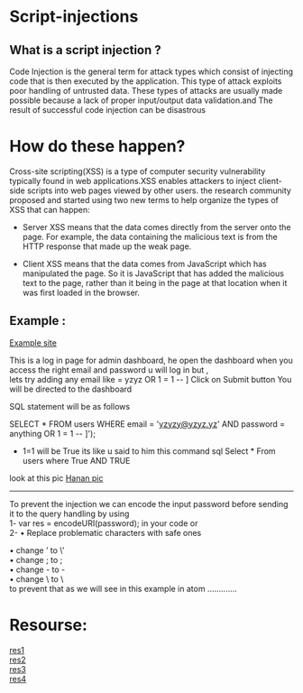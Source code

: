 # Script-injections
    
## What is a script injection ?  
Code Injection is the general term for attack types which consist of injecting code that is then executed by the application. This type of attack exploits poor handling of untrusted data. These types of attacks are usually made possible because a lack of proper input/output data validation.and The result of successful code injection can be disastrous


# How do these happen?  
 Cross-site scripting(XSS) is a type of computer security vulnerability typically found in web applications.XSS enables      attackers to inject client-side scripts into web pages viewed by other users. 
 the research community proposed and started using two new terms to help organize the types of XSS that can happen:

- Server XSS means that the data comes directly from the server onto the page. For example, the data containing the malicious text is from the HTTP response that made up the weak page.

- Client XSS means that the data comes from JavaScript which has manipulated the page. So it is JavaScript that has added the malicious text to the page, rather than it being in the page at that location when it was first loaded in the browser.



## Example :

[Example site](http://www.techpanda.org/dashboard.php) 

 This is a log in page for admin dashboard, he open the dashboard when you access the right email and password u will log in but ,  
lets try adding any email like  = yzyz OR 1 = 1 -- ] Click on Submit button You will be directed to the dashboard

SQL statement will be as follows  

SELECT * FROM users WHERE email = 'yzyzy@yzyz.yz' AND password = anything OR 1 = 1 -- ]');

* 1=1 will be True
its like u said to him  this command sql 
Select * From users where True AND TRUE

look at this pic 
[Hanan pic](https://scontent.fjrs2-1.fna.fbcdn.net/v/t35.0-12/25316978_2193330904227708_293400160_o.png?oh=618e8042a2ddbe757e8c0a2eab2c0723&oe=5A30E8F3)


***********************************
To prevent the injection we can encode the input password before sending it to the query handling by using     
1- var res = encodeURI(password); in your code  or     
2- • Replace problematic characters with safe ones  

• change ’ to \’  
• change ; to \;  
• change - to -  
• change \ to \    
 to prevent that as we will see in this example in atom  .............  
 

# Resourse:   
[res1](https://en.wikipedia.org/wiki/Code_injection)  
[res2](https://www.youtube.com/watch?v=E1zvy7foYR4)  
[res3](http://www.itprotoday.com/software-development/script-injection-attacks)   
[res4](http://www.techpanda.org/dashboard.php)     
